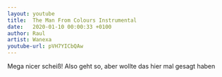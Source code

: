 ```yaml
---
layout: youtube
title:  The Man From Colours Instrumental
date:   2020-01-10 00:00:33 +0100
author: Raul
artist: Wanexa
youtube-url: pVH7YICbQAw
---
```

<div class="post-content-message"> 
Mega nicer scheiß! Also geht so, aber wollte das hier mal gesagt haben

</div>
